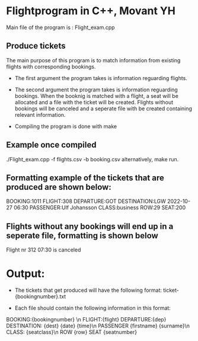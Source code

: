 # Flightprogram in C++, Movant YH

Main file of the program is : Flight_exam.cpp

## Produce tickets

The main purpose of this program is to match information from existing flights with corresponding bookings.
* The first argument the program takes is information reguarding flights.
* The second argument the program takes is information reguarding bookings.
When the booknig is matched with a flight, a seat will be allocated and a file with the ticket will be created.
Flights without bookings will be canceled and a seperate file with be created containing relevant information.

* Compiling the program is done with make

## Example once compiled
./Flight_exam.cpp -f flights.csv -b booking.csv alternatively, make run.

## Formatting example of the tickets that are produced are shown below:

BOOKING:1011
FLIGHT:308
DEPARTURE:GOT
DESTINATION:LGW 2022-10-27 06:30
PASSENGER:Ulf Johansson
CLASS:business
ROW:29    SEAT:200

## Flights without any bookings will end up in a seperate file, formatting is shown below
Flight nr 312 07:30 is canceled

# Output:

* The tickets that get produced will have the following format:
ticket-{bookingnumber}.txt

* Each file should contain the following information in this format:

BOOKING:{bookingnumber} \n
FLIGHT:{flight} DEPARTURE:{dep} DESTINATION: {dest} {date} {time}\n
PASSENGER {firstname} {surname}\n
CLASS: {seatclass}\n
ROW {row} SEAT {seatnumber}


